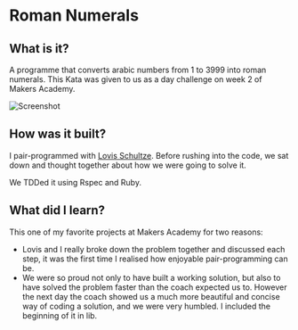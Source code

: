 Roman Numerals
=======================

## What is it?

A programme that converts arabic numbers from 1 to 3999 into roman numerals. This Kata was given to us as a day challenge on week 2 of Makers Academy. 

![Screenshot](https://github.com/binaryberry/Roman_numerals/blob/master/screenshot.png)

## How was it built?

I pair-programmed with [Lovis Schultze]. Before rushing into the code, we sat down and thought together about how we were going to solve it.

We TDDed it using Rspec and Ruby.

## What did I learn?

This one of my favorite projects at Makers Academy for two reasons:
- Lovis and I really broke down the problem together and discussed each step, it was the first time I realised how enjoyable pair-programming can be.
- We were so proud not only to have built a working solution, but also to have solved the problem faster than the coach expected us to. However the next day the coach showed us a much more beautiful and concise way of coding a solution, and we were very humbled. I included the beginning of it in lib.

[Lovis Schultze]: https://github.com/NineInchNade
